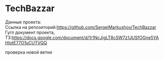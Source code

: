 # TechBazzar
Данные проекта: <br>
Ссылка на репозиторий:https://github.com/SergeiMarkushov/TechBazzar <br>
Гугл документ проекта, ТЗ:https://docs.google.com/document/d/1r1NcJigLT8cSW7z1JUSfOGne5YAHIotE77O1uCUTVQQ <br>

проверка новой ветки


